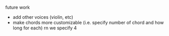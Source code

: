 future work

* add other voices (violin, etc)
* make chords more customizable (i.e. specify number of chord  and how long for each) rn we specify 4 